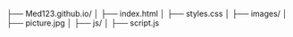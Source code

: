 
├── Med123.github.io/
│   ├── index.html
│   ├── styles.css
│   ├── images/
│       ├── picture.jpg
│   ├── js/
│       ├── script.js
